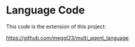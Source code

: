 # Language Code

This code is the extension of this project:

https://github.com/meggl23/multi_agent_language
